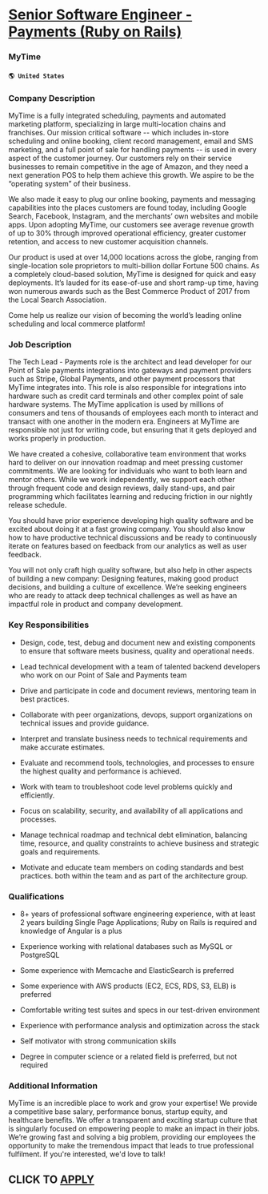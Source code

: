 # [Senior Software Engineer - Payments (Ruby on Rails)](https://www.remotewlb.com/apply/senior-software-engineer-payments-ruby-on-rails)  
### MyTime  
#### `🌎 United States`  

### Company Description

MyTime is a fully integrated scheduling, payments and automated marketing platform, specializing in large multi-location chains and franchises. Our mission critical software -- which includes in-store scheduling and online booking, client record management, email and SMS marketing, and a full point of sale for handling payments -- is used in every aspect of the customer journey. Our customers rely on their service businesses to remain competitive in the age of Amazon, and they need a next generation POS to help them achieve this growth. We aspire to be the “operating system” of their business.

We also made it easy to plug our online booking, payments and messaging capabilities into the places customers are found today, including Google Search, Facebook, Instagram, and the merchants’ own websites and mobile apps. Upon adopting MyTime, our customers see average revenue growth of up to 30% through improved operational efficiency, greater customer retention, and access to new customer acquisition channels.

Our product is used at over 14,000 locations across the globe, ranging from single-location sole proprietors to multi-billion dollar Fortune 500 chains. As a completely cloud-based solution, MyTime is designed for quick and easy deployments. It’s lauded for its ease-of-use and short ramp-up time, having won numerous awards such as the Best Commerce Product of 2017 from the Local Search Association.

Come help us realize our vision of becoming the world’s leading online scheduling and local commerce platform!

### Job Description

The Tech Lead - Payments role is the architect and lead developer for our Point of Sale payments integrations into gateways and payment providers such as Stripe, Global Payments, and other payment processors that MyTime integrates into. This role is also responsible for integrations into hardware such as credit card terminals and other complex point of sale hardware systems. The MyTime application is used by millions of consumers and tens of thousands of employees each month to interact and transact with one another in the modern era. Engineers at MyTime are responsible not just for writing code, but ensuring that it gets deployed and works properly in production.

We have created a cohesive, collaborative team environment that works hard to deliver on our innovation roadmap and meet pressing customer commitments. We are looking for individuals who want to both learn and mentor others. While we work independently, we support each other through frequent code and design reviews, daily stand-ups, and pair programming which facilitates learning and reducing friction in our nightly release schedule.

You should have prior experience developing high quality software and be excited about doing it at a fast growing company. You should also know how to have productive technical discussions and be ready to continuously iterate on features based on feedback from our analytics as well as user feedback.

You will not only craft high quality software, but also help in other aspects of building a new company: Designing features, making good product decisions, and building a culture of excellence. We’re seeking engineers who are ready to attack deep technical challenges as well as have an impactful role in product and company development.

### Key Responsibilities

  * Design, code, test, debug and document new and existing components to ensure that software meets business, quality and operational needs.

  * Lead technical development with a team of talented backend developers who work on our Point of Sale and Payments team

  * Drive and participate in code and document reviews, mentoring team in best practices.

  * Collaborate with peer organizations, devops, support organizations on technical issues and provide guidance.

  * Interpret and translate business needs to technical requirements and make accurate estimates.

  * Evaluate and recommend tools, technologies, and processes to ensure the highest quality and performance is achieved.

  * Work with team to troubleshoot code level problems quickly and efficiently.

  * Focus on scalability, security, and availability of all applications and processes.

  * Manage technical roadmap and technical debt elimination, balancing time, resource, and quality constraints to achieve business and strategic goals and requirements.

  * Motivate and educate team members on coding standards and best practices. both within the team and as part of the architecture group.

### Qualifications

  * 8+ years of professional software engineering experience, with at least 2 years building Single Page Applications; Ruby on Rails is required and knowledge of Angular is a plus
  * Experience working with relational databases such as MySQL or PostgreSQL

  * Some experience with Memcache and ElasticSearch is preferred

  * Some experience with AWS products (EC2, ECS, RDS, S3, ELB) is preferred

  * Comfortable writing test suites and specs in our test-driven environment

  * Experience with performance analysis and optimization across the stack

  * Self motivator with strong communication skills

  * Degree in computer science or a related field is preferred, but not required

### Additional Information

MyTime is an incredible place to work and grow your expertise! We provide a competitive base salary, performance bonus, startup equity, and healthcare benefits. We offer a transparent and exciting startup culture that is singularly focused on empowering people to make an impact in their jobs. We’re growing fast and solving a big problem, providing our employees the opportunity to make the tremendous impact that leads to true professional fulfilment. If you're interested, we'd love to talk!

  
## CLICK TO [APPLY](https://www.remotewlb.com/apply/senior-software-engineer-payments-ruby-on-rails)

